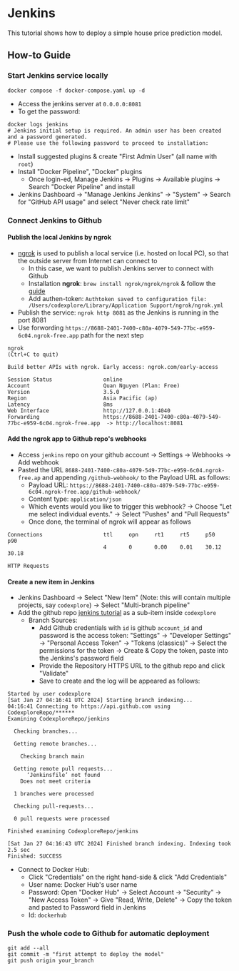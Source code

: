 # Jenkins

This tutorial shows how to deploy a simple house price prediction model.

## How-to Guide

### Start Jenkins service locally

```shell
docker compose -f docker-compose.yaml up -d
```

- Access the jenkins server at `0.0.0.0:8081`
- To get the password:

```shell
docker logs jenkins
# Jenkins initial setup is required. An admin user has been created and a password generated.
# Please use the following password to proceed to installation:
```

- Install suggested plugins & create "First Admin User" (all name with `root`)
- Install "Docker Pipeline", "Docker" plugins
  - Once login-ed, Manage Jenkins &#8594; Plugins &#8594; Available plugins &#8594; Search "Docker Pipeline" and install
- Jenkins Dashboard &#8594; "Manage Jenkins Jenkins" &#8594; "System" &#8594; Search for "GitHub API usage" and select "Never check rate limit"

### Connect Jenkins to Github

#### Publish the local Jenkins by ngrok

- [ngrok](https://ngrok.com/) is used to publish a local service (i.e. hosted on local PC), so that the outside server from Internet can connect to
  - In this case, we want to publish Jenkins server to connect with Github
  - Installation **ngrok**: `brew install ngrok/ngrok/ngrok` & follow the [guide](https://ngrok.com/docs/getting-started/)
  - Add authen-token: `Authtoken saved to configuration file: /Users/codexplore/Library/Application Support/ngrok/ngrok.yml`
- Publish the service: `ngrok http 8081` as the Jenkins is running in the port 8081
- Use forwording `https://8688-2401-7400-c80a-4079-549-77bc-e959-6c04.ngrok-free.app` path for the next step

```shell
ngrok                                                                          (Ctrl+C to quit)

Build better APIs with ngrok. Early access: ngrok.com/early-access

Session Status                online
Account                       Quan Nguyen (Plan: Free)
Version                       3.5.0
Region                        Asia Pacific (ap)
Latency                       8ms
Web Interface                 http://127.0.0.1:4040
Forwarding                    https://8688-2401-7400-c80a-4079-549-77bc-e959-6c04.ngrok-free.app  -> http://localhost:8081
```

#### Add the ngrok app to Github repo's webhooks

- Access `jenkins` repo on your github account &#8594; Settings &#8594; Webhooks &#8594; Add webhook
- Pasted the URL `8688-2401-7400-c80a-4079-549-77bc-e959-6c04.ngrok-free.ap` and appending `/github-webhook/` to the Payload URL as follows:
  - Payload URL: `https://8688-2401-7400-c80a-4079-549-77bc-e959-6c04.ngrok-free.app/github-webhook/`
  - Content type: `application/json`
  - Which events would you like to trigger this webhook? &#8594; Choose "Let me select individual events." &#8594; Select "Pushes" and "Pull Requests"
  - Once done, the terminal of ngrok will appear as follows

```shell
Connections                   ttl     opn     rt1     rt5     p50     p90
                              4       0       0.00    0.01    30.12   30.18

HTTP Requests
```

#### Create a new item in Jenkins

- Jenkins Dashboard &#8594; Select "New Item" (Note: this will contain multiple projects, say `codexplore`) &#8594; Select "Multi-branch pipeline"
- Add the github repo [jenkins tutorial](https://github.com/CodexploreRepo/jenkins) as a sub-item inside `codexplore`
  - Branch Sources:
    - Add Github credentials with `id` is github `account_id` and password is the access token: "Settings" &#8594; "Developer Settings" &#8594; "Personal Access Token" &#8594; "Tokens (classics)" &#8594; Select the permissions for the token &#8594; Create & Copy the token, paste into the Jenkins's password field
    - Provide the Repository HTTPS URL to the github repo and click "Validate"
    - Save to create and the log will be appeared as follows:

```Jenkins
Started by user codexplore
[Sat Jan 27 04:16:41 UTC 2024] Starting branch indexing...
04:16:41 Connecting to https://api.github.com using CodexploreRepo/******
Examining CodexploreRepo/jenkins

  Checking branches...

  Getting remote branches...

    Checking branch main

  Getting remote pull requests...
      ‘Jenkinsfile’ not found
    Does not meet criteria

  1 branches were processed

  Checking pull-requests...

  0 pull requests were processed

Finished examining CodexploreRepo/jenkins

[Sat Jan 27 04:16:43 UTC 2024] Finished branch indexing. Indexing took 2.5 sec
Finished: SUCCESS
```

- Connect to Docker Hub:
  - Click "Credentials" on the right hand-side & click "Add Credentials"
  - User name: Docker Hub's user name
  - Password: Open "Docker Hub" &#8594; Select Account &#8594; "Security" &#8594; "New Access Token" &#8594; Give "Read, Write, Delete" &#8594; Copy the token and pasted to Password field in Jenkins
  - Id: `dockerhub`

### Push the whole code to Github for automatic deployment

```shell
git add --all
git commit -m "first attempt to deploy the model"
git push origin your_branch
```
